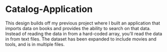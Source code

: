 # Catalog-Application
This design builds off my previous project where I built an application that imports data on books and provides the ability to search on that data. Instead of reading the data in from a hard-coded array, you'll read the data in from text files. The dataset has been expanded to include movies and tools, and is in multiple files.
